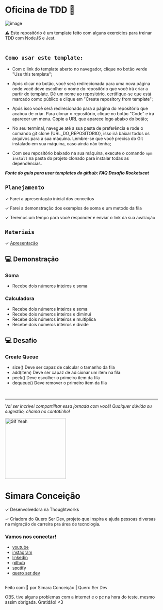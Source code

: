# Oficina de TDD 🚀 

![image](https://media2.giphy.com/media/D567hs4Dex0GEnAKOY/giphy.gif)
<aside>
⚠️ Este repositório é um template feito com alguns exercícios para treinar TDD com NodeJS e Jest.
</aside>

<br>

## `Como usar este template:`

- Com o link do template aberto no navegador, clique no botão verde "Use this template";

-  Após clicar no botão, você será redirecionada para uma nova página onde você deve escolher o nome do repositório que você irá criar a partir do template. Dê um nome ao repositório, certifique-se que está marcado como público e clique em "Create repository from template";

- Após isso você será redirecionado para a página do repositório que acabou de criar. Para clonar o repositório, clique no botão "Code" e irá aparecer um menu. Copie a URL que aparece logo abaixo do botão;

- No seu terminal, navegue até a sua pasta de preferência e rode o comando git clone {URL_DO_REPOSITORIO}, isso irá baixar todos os arquivos para a sua máquina. Lembre-se que você precisa do Git instalado em sua máquina, caso ainda não tenha;

- Com seu repositório baixado na sua máquina, execute o comando ``npm install`` na pasta do projeto clonado para instalar todas as dependências.

___Fonte do guia para usar templates do github: FAQ Desafio Rocketseat___

## `Planejamento`

✓   Farei a apresentação inicial dos conceitos

✓		Farei a demonstração dos exemplos de soma e um metodo da fila

✓		Teremos um tempo para você responder e enviar o link da sua avaliação

## `Materiais`

✓		[Apresentação](https://www.canva.com/design/DAFqoh-1aeY/QL8y7DwxRYF9jtYG_gGKwA/edit?utm_content=DAFqoh-1aeY&utm_campaign=designshare&utm_medium=link2&utm_source=sharebutton)


## 💻 Demonstração
### Soma
- Recebe dois números inteiros e soma

### Calculadora

- Recebe dois números inteiros e soma
- Recebe dois números inteiros e diminui
- Recebe dois números inteiros e multiplica
- Recebe dois números inteiros e divide

## 💻 Desafio
### Create Queue

- size() Deve ser capaz de calcular o tamanho da fila
- add(item) Deve ser capaz de adicionar um item na fila
- peek() Deve escolher o primeiro item da fila
- dequeue() Deve remover o primeiro item da fila


<br>

-----

_Vai ser incrível compartilhar essa jornada com você! Qualquer dúvida ou sugestão, chama no contatinho!_

 <img src="https://media.giphy.com/media/efhcZv18NpQDyRsaYa/giphy.gif" alt="Gif Yeah" width="200"> 

# Simara Conceição
✓	Desenvolvedora na Thoughtworks

✓	Criadora do Quero Ser Dev, projeto que inspira e ajuda pessoas diversas na migração de carreira pra área de tecnologia.

### Vamos nos conectar!

- [youtube](https://www.youtube.com/queroserdev)
- [instagram](https://www.instagram.com/simara_conceicao)
- [linkedin](https://www.linkedin.com/in/simaraconceicao/)
- [github](https://github.com/simaraconceicao)
- [spotify](https://open.spotify.com/show/59vCz4TY6tPHXW26qJknh3)
- [quero ser dev](https://queroserdev.com)

<br>
Feito com 💜 por Simara Conceição | Quero Ser Dev


OBS. tive alguns problemas com a internet e o pc na hora do teste. 
mesmo assim obrigada. Gratidão! <3